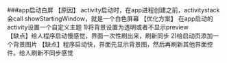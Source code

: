 ###app启动白屏
   【原因】 activity启动时，在app进程创建之前，activitystack会call showStartingWindow，就是一个白色屏幕
   【优化方案】 在app启动的activity设置一个自定义主题
      <!--appStartTheme Theme-->
    <style name="appStartTheme" parent="AppTheme">
        <item name="android:windowIsTranslucent">true</item>  <!-- 方案1 透明背景 -->
        <item name="android:windowNoTitle">true</item>
        <item name="android:windowContentOverlay">@null</item>
        <item name="android:windowBackground">@drawable/bg</item> <!-- 方案2 添加一个背景图片 -->
        <item name="android:windowFullscreen">true</item>
        <item name="android:windowDisablePreview">true</item>  <!-- 方案1  或者 不显示preview -->
    </style>
    1)将背景设置为透明或者不显示preview    
    【缺点】给人程序启动慢感觉，界面一次性刷出来，刷新同步
    2)给启动页添加一个背景图片
    【缺点】程序启动快，界面先显示背景图，然后再刷新其他界面控件。给人刷新不同步感觉